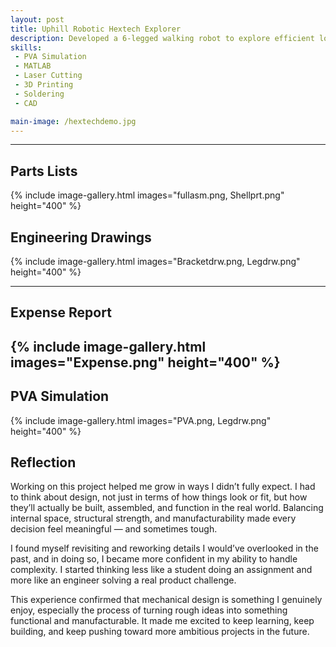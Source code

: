 ```yaml
---
layout: post
title: Uphill Robotic Hextech Explorer
description: Developed a 6-legged walking robot to explore efficient locomotion strategies for sloped and uneven terrains. The project aimed to study biomechanically inspired gaits that enhance stability and energy efficiency in incline navigation. Led CAD design in Fusion 360, implementing adaptive leg geometries. Simulated motion in MATLAB to optimize gait patterns, achieving a 15% increase in stride efficiency on a 25° slope. Fabricated parts via 3D printing and laser cutting; assembled and field-tested the robot to evaluate real-world performance.
skills: 
 - PVA Simulation
 - MATLAB
 - Laser Cutting
 - 3D Printing
 - Soldering
 - CAD

main-image: /hextechdemo.jpg
---
```


---
## Parts Lists
{% include image-gallery.html images="fullasm.png, Shellprt.png" height="400" %} 

## Engineering Drawings
{% include image-gallery.html images="Bracketdrw.png, Legdrw.png" height="400" %}

---
## Expense Report
{% include image-gallery.html images="Expense.png" height="400" %}
---
## PVA Simulation
{% include image-gallery.html images="PVA.png, Legdrw.png" height="400" %}

## Reflection
Working on this project helped me grow in ways I didn’t fully expect. I had to think about design, not just in terms of how things look or fit, but how they’ll actually be built, assembled, and function in the real world. Balancing internal space, structural strength, and manufacturability made every decision feel meaningful — and sometimes tough.

I found myself revisiting and reworking details I would’ve overlooked in the past, and in doing so, I became more confident in my ability to handle complexity. I started thinking less like a student doing an assignment and more like an engineer solving a real product challenge.

This experience confirmed that mechanical design is something I genuinely enjoy, especially the process of turning rough ideas into something functional and manufacturable. It made me excited to keep learning, keep building, and keep pushing toward more ambitious projects in the future.


<!--## Embedding youtube video
The second video has the autoplay on. copy and paste the 11-digit id found in the url link. <br>
*Example* : https://www.youtube.com/watch?v={**MhVw-MHGv4s**}&ab_channel=engineerguy
{% include youtube-video.html id="MhVw-MHGv4s" autoplay= "false"%}
{% include youtube-video.html id="XGC31lmdS6s" autoplay = "true" %}

you can also set up custom size by specifying the width (the aspect ratio has been set to 16/9). The default size is 560 pixels x 315 pixels.  

The width of the video below. Regardless of initial width, all the videos is responsive and will fit within the smaller screen.
{% include youtube-video.html id="tGCdLEQzde0" autoplay = "false" width= "900px" %}  

<br>

## Adding a hozontal line
---

## Starting a new line
leave two spaces "  " at the end or enter <br>

## Adding bold text
this is how you input **bold text**

## Adding italic text
Italicized text is the *cat's meow*.

## Adding ordered list
1. First item
2. Second item
3. Third item
4. Fourth item

## Adding unordered list
- First item
- Second item
- Third item
- Fourth item

## Adding code block
```ruby
def hello_world
  puts "Hello, World!"
end
```

```python
def start()
  print("time to start!")
```

```javascript
let x = 1;
if (x === 1) {
  let x = 2;
  console.log(x);
}
console.log(x);

```

## Adding external links
[Wikipedia](https://en.wikipedia.org)


## Adding block quote
> A blockquote would look great if you need to highlight something


## Adding table 

| Header 1 | Header 2 |
|----------|----------|
| Row 1, Col 1 | Row 1, Col 2 |
| Row 2, Col 1 | Row 2, Col 2 |

make sure to leave aline betwen the table and the header-->

